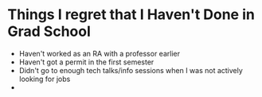 # Things I regret that I Haven't Done in Grad School

- Haven't worked as an RA with a professor earlier
- Haven't got a permit in the first semester
- Didn't go to enough tech talks/info sessions when I was not actively looking for jobs
- ​